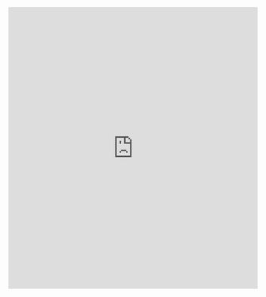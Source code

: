 <p><iframe allowfullscreen width="100%" height="569" class="google-slides-iframe" frameborder="0" scrolling="no" src="https://docs.google.com/presentation/d/e/2PACX-1vS8XJh2eBbVgUbA_72jJTn2O0mnNFrSWWsSodHUwFW70DrTRV19OfFHWc3WyToMRkH28n3k0R7Vigcq/embed?start=false&amp;loop=false&amp;delayms=3000"></iframe></p>